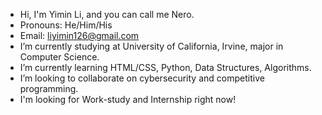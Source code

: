 - Hi, I'm Yimin Li, and you can call me Nero.
- Pronouns: He/Him/His
- Email: liyimin126@gmail.com
- I’m currently studying at University of California, Irvine, major in Computer Science.
- I’m currently learning HTML/CSS, Python, Data Structures, Algorithms.
- I’m looking to collaborate on cybersecurity and competitive programming.
- I'm looking for Work-study and Internship right now!
